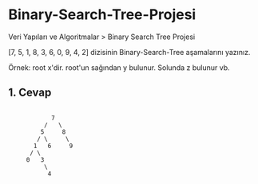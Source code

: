 # Binary-Search-Tree-Projesi
Veri Yapıları ve Algoritmalar > Binary Search Tree Projesi

[7, 5, 1, 8, 3, 6, 0, 9, 4, 2] dizisinin Binary-Search-Tree aşamalarını yazınız.

Örnek: root x'dir. root'un sağından y bulunur. Solunda z bulunur vb.

## 1. Cevap
```

            7
          /   \
         5     8
        / \     \
       1   6     9
      / \
     0   3 
          \
           4   
  ```         
